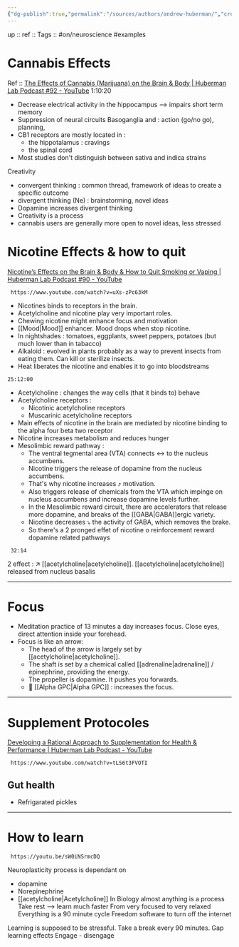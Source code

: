 ```yaml
---
{"dg-publish":true,"permalink":"/sources/authors/andrew-huberman/","created":"","updated":""}
---
```


up :: 
ref :: 
Tags :: #on/neuroscience #examples 

# Cannabis Effects
Ref :: [The Effects of Cannabis (Marijuana) on the Brain & Body | Huberman Lab Podcast #92 - YouTube](https://www.youtube.com/watch?v=gXvuJu1kt48&t=5400)
1:10:20  
- Decrease electrical activity in the hippocampus --> impairs short term memory  
- Suppression of neural circuits Basoganglia and : action (go/no go), planning,  
- CB1 receptors are mostly located in : 
	- the hippotalamus : cravings  
	- the spinal cord  
- Most studies don't distinguish between sativa and indica strains  
  
Creativity  
- convergent thinking : common thread, framework of ideas to create a specific outcome  
- divergent thinking (Ne) : brainstorming, novel ideas  
- Dopamine increases divergent thinking  
- Creativity is a process  
- cannabis users are generally more open to novel ideas, less stressed

# Nicotine Effects & how to quit
[Nicotine’s Effects on the Brain & Body & How to Quit Smoking or Vaping | Huberman Lab Podcast #90 - YouTube](https://www.youtube.com/watch?v=uXs-zPc63kM)
```timestamp-url 
 https://www.youtube.com/watch?v=uXs-zPc63kM
 ```
- Nicotines binds to receptors in the brain.
- Acetylcholine and nicotine play very important roles. 
- Chewing nicotine might enhance focus and motivation 
- [[Mood\|Mood]] enhancer. Mood drops when stop nicotine. 
- In nightshades : tomatoes, eggplants, sweet peppers, potatoes (but much lower than in tabacco)
- Alkaloid : evolved in plants probably as a way to prevent insects from eating them. Can kill or sterilize insects. 
- Heat liberates the nicotine and enables it to go into bloodstreams
```timestamp
25:12:00
```
- Acetylcholine : changes the way cells (that it binds to) behave 
- Acetylcholine receptors : 
	- Nicotinic acetylcholine receptors
	- Muscarinic acetylcholine receptors
-  Main effects of nicotine in the brain are mediated by nicotine binding to the alpha four beta two receptor
- Nicotine increases metabolism and reduces hunger 
- Mesolimbic reward pathway : 
	- The ventral tegmental area (VTA) connects ↔️ to the nucleus accumbens. 
	- Nicotine triggers the release of dopamine from the nucleus accumbens. 
	- That's why nicotine increases ⤴️ motivation. 
	- Also triggers release of chemicals from the VTA which impinge on nucleus accumbens and increase dopamine levels further.  
	- In the Mesolimbic reward circuit, there are accelerators that release more dopamine, and breaks of the [[GABA\|GABA]]ergic variety.  
	- Nicotine decreases ⤵️ the activity of GABA, which removes the brake. 
	- So there's a 2 pronged effet of nicotine o reinforcement reward dopamine related pathways
```timestamp 
 32:14
 ```
2 effect : ↗️ [[acetylcholine\|acetylcholine]].
[[acetylcholine\|acetylcholine]] released from nucleus basalis 



---
# Focus 
- Meditation practice of 13 minutes a day increases focus. Close eyes, direct attention inside your forehead. 
- Focus is like an arrow: 
	- The head of the arrow is largely set by [[acetylcholine\|acetylcholine]]. 
	- The shaft is set by a chemical called [[adrenaline\|adrenaline]] / epinephrine, providing the energy. 
	- The propeller is dopamine. It pushes you forwards. 
	- 💊 [[Alpha GPC\|Alpha GPC]] : increases the focus. 
---
# Supplement Protocoles
[Developing a Rational Approach to Supplementation for Health & Performance | Huberman Lab Podcast - YouTube](https://www.youtube.com/watch?v=tLS6t3FVOTI)
```timestamp-url 
 https://www.youtube.com/watch?v=tLS6t3FVOTI
 ```

## Gut health 
- Refrigarated pickles 
---
# How to learn
```timestamp-url 
 https://youtu.be/sW0iNSrmcDQ
 ```

Neuroplasticity process is dependant on 
- dopamine
- Norepinephrine
- [[acetylcholine\|Acetylcholine]] 
In Biology almost anything is a process
Take rest --> learn much faster
From very focused to very relaxed
Everything is a 90 minute cycle
Freedom software to turn off the internet

Learning is supposed to be stressful. 
Take a break every 90 minutes. 
Gap learning effects
Engage - disengage

